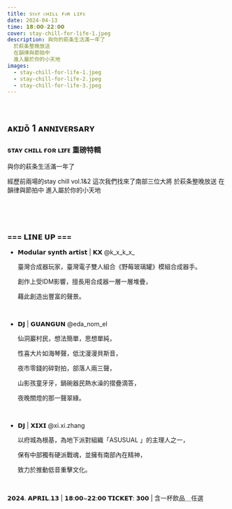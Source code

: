 ```yaml
---
title: sᴛᴀʏ ᴄʜɪʟʟ ғᴏʀ ʟɪғᴇ
date: 2024-04-13
time: 𝟭𝟴:𝟬𝟬-𝟮𝟮:𝟬𝟬
cover: stay-chill-for-life-1.jpeg
description: 與你的萩条生活滿一年了
  於萩条整晚放送
  在韻律與節拍中
  進入屬於你的小天地
images:
  - stay-chill-for-life-1.jpeg
  - stay-chill-for-life-2.jpeg
  - stay-chill-for-life-3.jpeg
---
```


<br />

## ᴀᴋɪᴊō 1 ᴀɴɴɪᴠᴇʀsᴀʀʏ

### sᴛᴀʏ ᴄʜɪʟʟ ғᴏʀ ʟɪғᴇ 重磅特輯

與你的萩条生活滿一年了

經歷前兩場的stay chill vol.1&2
這次我們找來了南部三位大將
於萩条整晚放送
在韻律與節拍中
進入屬於你的小天地

<br />
<br />
<br />

### === 𝗟𝗜𝗡𝗘 𝗨𝗣 ===

- 𝗠𝗼𝗱𝘂𝗹𝗮𝗿 𝘀𝘆𝗻𝘁𝗵 𝗮𝗿𝘁𝗶𝘀𝘁 | 𝗞𝗫 @k_x_k_x\_

  臺灣合成器玩家，臺灣電子雙人組合《野莓玻璃罐》模組合成器手。

  創作上受IDM影響，擅長用合成器一層一層堆疊，

  藉此創造出豐富的聲景。

<br />

- 𝗗𝗝 | 𝗚𝗨𝗔𝗡𝗚𝗨𝗡 @eda_nom_el

  仙洞巖村民，想法簡單，思想單純，

  性喜大片如海琴聲，低沈漫漫貝斯音，

  夜市零錢的碎對拍，部落人兩三聲，

  山影孩童牙牙，鍋碗器民熱水澡的摺疊滴答，

  夜晚關燈的那一聲翠綠。

<br/>

- 𝗗𝗝 | 𝗫𝗜𝗫𝗜 @xi.xi.zhang

  以府城為根基，為地下派對組織「ASUSUAL 」的主理人之一，

  保有中部獨有硬派戰魂，並擁有南部內在精神，

  致力於推動低音重擊文化。

<br />

𝟮𝟬𝟮𝟰. 𝗔𝗣𝗥𝗜𝗟.𝟭𝟯 | 𝟭𝟴:𝟬𝟬~𝟮𝟮:𝟬𝟬
𝗧𝗜𝗖𝗞𝗘𝗧: 𝟯𝟬𝟬 | 含一杯飲品＿任選
